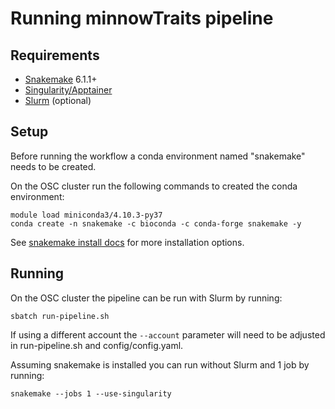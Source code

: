 # Running minnowTraits pipeline

## Requirements
- [Snakemake](https://snakemake.readthedocs.io/) 6.1.1+ 
- [Singularity/Apptainer](https://apptainer.org/)
- [Slurm](https://slurm.schedmd.com/) (optional)

## Setup
Before running the workflow a conda environment named "snakemake" needs to be created.

On the OSC cluster run the following commands to created the conda environment:
```
module load miniconda3/4.10.3-py37
conda create -n snakemake -c bioconda -c conda-forge snakemake -y
```
See [snakemake install docs](https://snakemake.readthedocs.io/en/stable/getting_started/installation.html) for more installation options.

## Running

On the OSC cluster the pipeline can be run with Slurm by running:
```
sbatch run-pipeline.sh
```
If using a different account the `--account` parameter will need to be adjusted in run-pipeline.sh and config/config.yaml.

Assuming snakemake is installed you can run without Slurm and 1 job by running:
```
snakemake --jobs 1 --use-singularity
```




